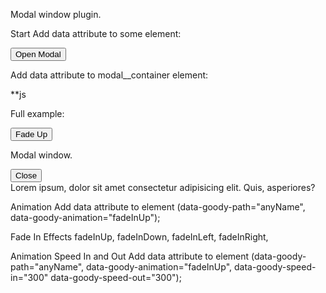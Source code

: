 Modal window plugin.


Start
Add data attribute to some element:

<button class="open" data-goody-target="anyName">Open Modal</button>

Add data attribute to modal__container element:

**js
<div class="modal__container" data-goody-target="anyName">

Full example:

<button class="open"
        data-goody-path="example"
        data-goody-animation="fadeInUp"
        data-goody-speed-in="300"
        data-goody-speed-out="300">
 Fade Up
</button>

Modal window.
<div class="modal">
  <div class="modal__container" data-goody-target="example">
    <button class="modal__close">Close</button>
    <div class="modal__content">
      Lorem ipsum, dolor sit amet consectetur adipisicing elit. Quis, asperiores?
    </div>
  </div>
</div>


Animation
Add data attribute to element (data-goody-path="anyName", data-goody-animation="fadeInUp");

Fade In Effects
  fadeInUp,
  fadeInDown,
  fadeInLeft,
  fadeInRight,

Animation Speed In and Out
Add data attribute to element
(data-goody-path="anyName", data-goody-animation="fadeInUp", data-goody-speed-in="300" data-goody-speed-out="300");

